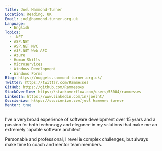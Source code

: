 ```yaml
---
Title: Joel Hammond-Turner
Location: Reading, UK
Email: joel@hammond-turner.org.uk
Language:
  - English
Topics:
  - .NET
  - ASP.NET
  - ASP.NET MVC
  - ASP.NET Web API
  - Azure
  - Human Skills
  - Microservices
  - Windows Development
  - Windows Forms
Blog: https://nuggets.hammond-turner.org.uk/
Twitter: https://twitter.com/Rammesses
GitHub: https://github.com/Rammesses
StackOverflow: https://stackoverflow.com/users/55004/rammesses
LinkedIn: https://www.linkedin.com/in/joelht/
Sessionize: https://sessionize.com/joel-hammond-turner
Mentor: true
---
```

I've a very broad experience of software development over 15 years and a passion for both technology and elegance in my solutions that make me an extremely capable software architect.

Personable and professional, I revel in complex challenges, but always make time to coach and mentor team members.
